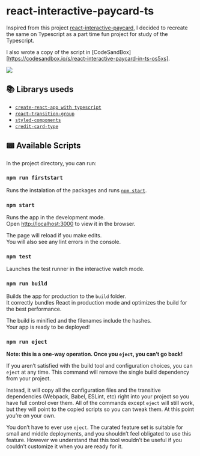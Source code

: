 # react-interactive-paycard-ts

Inspired from this project [react-interactive-paycard](https://github.com/jasminmif/react-interactive-paycard), I decided to recreate the same on Typescript as a part time fun project for study of the Typescript.

I also wrote a copy of the script in [CodeSandBox][https://codesandbox.io/s/react-interactive-paycard-in-ts-os5xs].

![](demo.gif)

## 📚 Librarys useds

- [`create-react-app with typescript`](https://create-react-app.dev/docs/adding-typescript/)
- [`react-transition-group`](https://github.com/reactjs/react-transition-group#readme)
- [`styled-components`](https://github.com/styled-components/styled-components#docs)
- [`credit-card-type`](https://github.com/braintree/credit-card-type#credit-card-type---)

## 📟 Available Scripts

In the project directory, you can run:

### `npm run firststart`

Runs the instalation of the packages and runs [`npm start`](#npm-start).

### `npm start`

Runs the app in the development mode.<br>
Open [http://localhost:3000](http://localhost:3000) to view it in the browser.

The page will reload if you make edits.<br>
You will also see any lint errors in the console.

### `npm test`

Launches the test runner in the interactive watch mode.<br>

### `npm run build`

Builds the app for production to the `build` folder.<br>
It correctly bundles React in production mode and optimizes the build for the best performance.

The build is minified and the filenames include the hashes.<br>
Your app is ready to be deployed!

### `npm run eject`

**Note: this is a one-way operation. Once you `eject`, you can’t go back!**

If you aren’t satisfied with the build tool and configuration choices, you can `eject` at any time. This command will remove the single build dependency from your project.

Instead, it will copy all the configuration files and the transitive dependencies (Webpack, Babel, ESLint, etc) right into your project so you have full control over them. All of the commands except `eject` will still work, but they will point to the copied scripts so you can tweak them. At this point you’re on your own.

You don’t have to ever use `eject`. The curated feature set is suitable for small and middle deployments, and you shouldn’t feel obligated to use this feature. However we understand that this tool wouldn’t be useful if you couldn’t customize it when you are ready for it.
